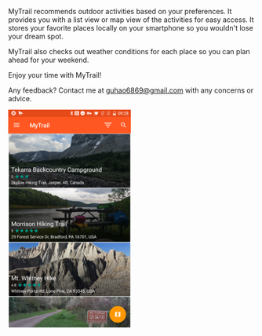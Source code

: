 MyTrail recommends outdoor activities based on your preferences. It provides you with a list view or map view of the activities for easy access. It stores your favorite places locally on your smartphone so you wouldn't lose your dream spot.

MyTrail also checks out weather conditions for each place so you can plan ahead for your weekend. 

Enjoy your time with MyTrail!

Any feedback? Contact me at guhao6869@gmail.com with any concerns or advice.

<img src="screenshot/1.png" alt="alt text" width="250" >